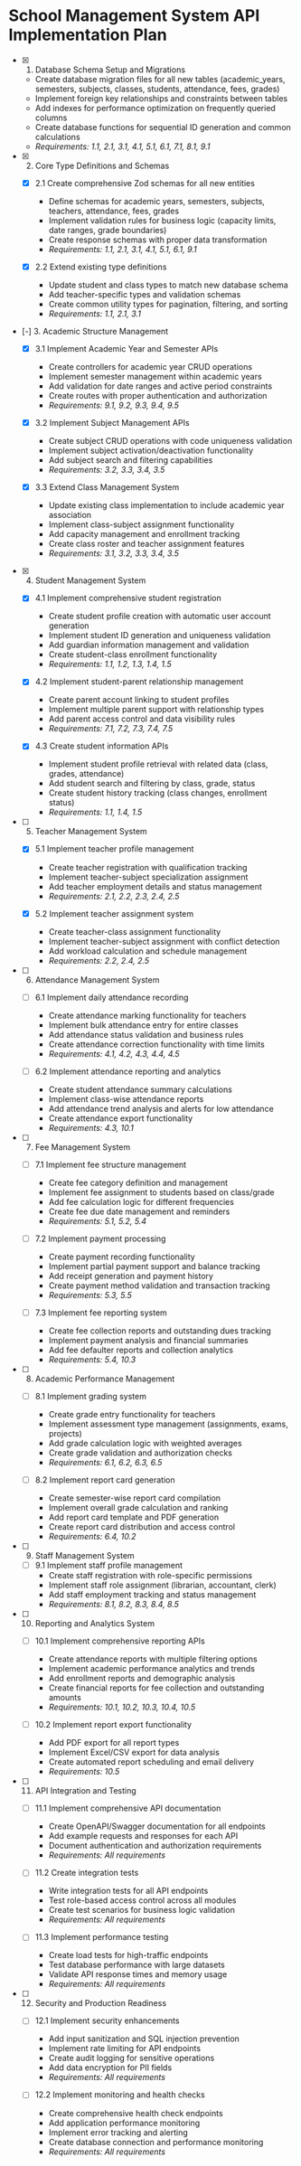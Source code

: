 # School Management System API Implementation Plan

- [x] 1. Database Schema Setup and Migrations



  - Create database migration files for all new tables (academic_years, semesters, subjects, classes, students, attendance, fees, grades)
  - Implement foreign key relationships and constraints between tables
  - Add indexes for performance optimization on frequently queried columns
  - Create database functions for sequential ID generation and common calculations
  - _Requirements: 1.1, 2.1, 3.1, 4.1, 5.1, 6.1, 7.1, 8.1, 9.1_

- [x] 2. Core Type Definitions and Schemas



  - [x] 2.1 Create comprehensive Zod schemas for all new entities


    - Define schemas for academic years, semesters, subjects, teachers, attendance, fees, grades
    - Implement validation rules for business logic (capacity limits, date ranges, grade boundaries)
    - Create response schemas with proper data transformation
    - _Requirements: 1.1, 2.1, 3.1, 4.1, 5.1, 6.1, 9.1_

  - [x] 2.2 Extend existing type definitions


    - Update student and class types to match new database schema
    - Add teacher-specific types and validation schemas
    - Create common utility types for pagination, filtering, and sorting
    - _Requirements: 1.1, 2.1, 3.1_

- [-] 3. Academic Structure Management





  - [x] 3.1 Implement Academic Year and Semester APIs


    - Create controllers for academic year CRUD operations
    - Implement semester management within academic years
    - Add validation for date ranges and active period constraints
    - Create routes with proper authentication and authorization
    - _Requirements: 9.1, 9.2, 9.3, 9.4, 9.5_

  - [x] 3.2 Implement Subject Management APIs



    - Create subject CRUD operations with code uniqueness validation
    - Implement subject activation/deactivation functionality
    - Add subject search and filtering capabilities
    - _Requirements: 3.2, 3.3, 3.4, 3.5_

  - [x] 3.3 Extend Class Management System










    - Update existing class implementation to include academic year association
    - Implement class-subject assignment functionality
    - Add capacity management and enrollment tracking
    - Create class roster and teacher assignment features
    - _Requirements: 3.1, 3.2, 3.3, 3.4, 3.5_


- [x] 4. Student Management System


  - [x] 4.1 Implement comprehensive student registration


    - Create student profile creation with automatic user account generation
    - Implement student ID generation and uniqueness validation
    - Add guardian information management and validation
    - Create student-class enrollment functionality
    - _Requirements: 1.1, 1.2, 1.3, 1.4, 1.5_

  - [x] 4.2 Implement student-parent relationship management


    - Create parent account linking to student profiles
    - Implement multiple parent support with relationship types
    - Add parent access control and data visibility rules
    - _Requirements: 7.1, 7.2, 7.3, 7.4, 7.5_

  - [x] 4.3 Create student information APIs


    - Implement student profile retrieval with related data (class, grades, attendance)
    - Add student search and filtering by class, grade, status
    - Create student history tracking (class changes, enrollment status)
    - _Requirements: 1.1, 1.4, 1.5_

- [ ] 5. Teacher Management System
  - [x] 5.1 Implement teacher profile management







    - Create teacher registration with qualification tracking
    - Implement teacher-subject specialization assignment
    - Add teacher employment details and status management
    - _Requirements: 2.1, 2.2, 2.3, 2.4, 2.5_

  - [x] 5.2 Implement teacher assignment system





    - Create teacher-class assignment functionality
    - Implement teacher-subject assignment with conflict detection
    - Add workload calculation and schedule management
    - _Requirements: 2.2, 2.4, 2.5_

- [ ] 6. Attendance Management System
  - [ ] 6.1 Implement daily attendance recording
    - Create attendance marking functionality for teachers
    - Implement bulk attendance entry for entire classes
    - Add attendance status validation and business rules
    - Create attendance correction functionality with time limits
    - _Requirements: 4.1, 4.2, 4.3, 4.4, 4.5_

  - [ ] 6.2 Implement attendance reporting and analytics
    - Create student attendance summary calculations
    - Implement class-wise attendance reports
    - Add attendance trend analysis and alerts for low attendance
    - Create attendance export functionality
    - _Requirements: 4.3, 10.1_

- [ ] 7. Fee Management System
  - [ ] 7.1 Implement fee structure management
    - Create fee category definition and management
    - Implement fee assignment to students based on class/grade
    - Add fee calculation logic for different frequencies
    - Create fee due date management and reminders
    - _Requirements: 5.1, 5.2, 5.4_

  - [ ] 7.2 Implement payment processing
    - Create payment recording functionality
    - Implement partial payment support and balance tracking
    - Add receipt generation and payment history
    - Create payment method validation and transaction tracking
    - _Requirements: 5.3, 5.5_

  - [ ] 7.3 Implement fee reporting system
    - Create fee collection reports and outstanding dues tracking
    - Implement payment analysis and financial summaries
    - Add fee defaulter reports and collection analytics
    - _Requirements: 5.4, 10.3_

- [ ] 8. Academic Performance Management
  - [ ] 8.1 Implement grading system
    - Create grade entry functionality for teachers
    - Implement assessment type management (assignments, exams, projects)
    - Add grade calculation logic with weighted averages
    - Create grade validation and authorization checks
    - _Requirements: 6.1, 6.2, 6.3, 6.5_

  - [ ] 8.2 Implement report card generation
    - Create semester-wise report card compilation
    - Implement overall grade calculation and ranking
    - Add report card template and PDF generation
    - Create report card distribution and access control
    - _Requirements: 6.4, 10.2_

- [ ] 9. Staff Management System
  - [ ] 9.1 Implement staff profile management
    - Create staff registration with role-specific permissions
    - Implement staff role assignment (librarian, accountant, clerk)
    - Add staff employment tracking and status management
    - _Requirements: 8.1, 8.2, 8.3, 8.4, 8.5_

- [ ] 10. Reporting and Analytics System
  - [ ] 10.1 Implement comprehensive reporting APIs
    - Create attendance reports with multiple filtering options
    - Implement academic performance analytics and trends
    - Add enrollment reports and demographic analysis
    - Create financial reports for fee collection and outstanding amounts
    - _Requirements: 10.1, 10.2, 10.3, 10.4, 10.5_

  - [ ] 10.2 Implement report export functionality
    - Add PDF export for all report types
    - Implement Excel/CSV export for data analysis
    - Create automated report scheduling and email delivery
    - _Requirements: 10.5_

- [ ] 11. API Integration and Testing
  - [ ] 11.1 Implement comprehensive API documentation
    - Create OpenAPI/Swagger documentation for all endpoints
    - Add example requests and responses for each API
    - Document authentication and authorization requirements
    - _Requirements: All requirements_

  - [ ] 11.2 Create integration tests
    - Write integration tests for all API endpoints
    - Test role-based access control across all modules
    - Create test scenarios for business logic validation
    - _Requirements: All requirements_

  - [ ] 11.3 Implement performance testing
    - Create load tests for high-traffic endpoints
    - Test database performance with large datasets
    - Validate API response times and memory usage
    - _Requirements: All requirements_

- [ ] 12. Security and Production Readiness
  - [ ] 12.1 Implement security enhancements
    - Add input sanitization and SQL injection prevention
    - Implement rate limiting for API endpoints
    - Create audit logging for sensitive operations
    - Add data encryption for PII fields
    - _Requirements: All requirements_

  - [ ] 12.2 Implement monitoring and health checks
    - Create comprehensive health check endpoints
    - Add application performance monitoring
    - Implement error tracking and alerting
    - Create database connection and performance monitoring
    - _Requirements: All requirements_